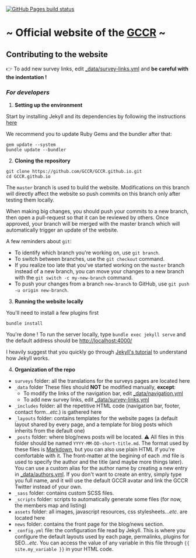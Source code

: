 [![GitHub Pages build status](https://github.com/GCCR/GCCR.github.io/workflows/Build%20and%20deploy%20Jekyll%20site%20to%20GitHub%20Pages/badge.svg)](https://github.com/GCCR/GCCR.github.io/actions)

# ~ Official website of the [GCCR](https://GCCR.github.io) ~

## Contributing to the website

:point_right: To add new survey links, edit [_data/survey-links.yml](./_data/survey-links.yml) and **be careful with the indentation !**

### *For developers*

1. **Setting up the environment**

Start by installing Jekyll and its dependencies by following the instructions [here](https://jekyllrb.com/docs/installation/)

We recommend you to update Ruby Gems and the bundler after that:
```shell
gem update --system
bundle update --bundler
```

2. **Cloning the repository**
```shell
git clone https://github.com/GCCR/GCCR.github.io.git
cd GCCR.github.io
```
The `master` branch is used to build the website.
Modifications on this branch will directly affect the website so push commits on this branch only after testing them locally.

When making big changes, you should push your commits to a new branch, then open a pull-request so that it can be reviewed by others. Once approved, your branch will be merged with the master branch which will automatically trigger an update of the website.

A few reminders about `git`:
* To identify which branch you're working on, use `git branch`.
* To switch between branches, use the `git checkout` command.
* If you realize too late that you've started working on the `master` branch instead of a new branch, you can move your changes to a new branch with the `git switch -c my-new-branch` command. 
* To push your changes from a branch `new-branch` to GitHub, use `git push -u origin new-branch`. 

3. **Running the website locally**

You'll need to install a few plugins first
```shell
bundle install
```

You're done ! To run the server locally, type `bundle exec jekyll serve` and the default address should be [http://localhost:4000/](http://localhost:4000/)

I heavily suggest that you quickly go through [Jekyll's tutorial](https://jekyllrb.com/docs/step-by-step/01-setup/) to understand how Jekyll works.

4. **Organization of the repo**

* `surveys` folder: all the translations for the surveys pages are located here
* `_data` folder
  These files should **NOT** be modified manually, **except**:
  * To modify the links of the navigation bar, edit [_data/navigation.yml](./_data/navigation.yml)
  * To add new survey links, edit [_data/survey-links.yml](./_data/survey-links.yml)
* `_includes` folder: all the repetitive HTML code (navigation bar, footer, contact form...*etc*.) is gathered here
* `_layouts` folder: contains templates for the website pages (a default layout shared by every page, and a template for blog posts which inherits from the default one)
* `_posts` folder: where blog/news posts will be located. :warning: All files in this folder should be named `YYYY-MM-DD-short-title.md`. The format used by these files is [Markdown](https://github.com/adam-p/markdown-here/wiki/Markdown-Cheatsheet), but you can also use plain HTML if you're comfortable with it. The front-matter at the begining of each .md file is used to specify the author and the title (and maybe more things later). You can use a custom alias for the author name by creating a new entry in [_data/authors.yml](./_data/authors.yml). If you don't want to create an entry, simply type you full name, and it will use the default GCCR avatar and link the GCCR Twitter instead of your own.
* `_sass` folder: contains custom SCSS files.
* `_scripts` folder: scripts to automatically generate some files (for now, the members map and listing)
* `assets` folder: all images, javascript resources, css stylesheets...*etc*. are located here
* `news` folder: contains the front page for the blog/news section.
* `_config.yml` file: the configuration file read by Jekyll. This is where you configure the default layouts used by each page, permalinks, plugins for SEO...*etc*. You can access the value of any variable in this file through `{{ site.my_variable }}` in your HTML code.

